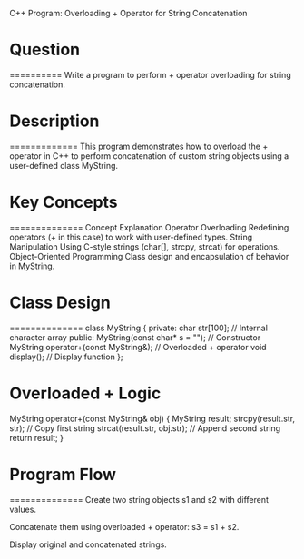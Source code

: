C++ Program: Overloading + Operator for String Concatenation

# Question
==========
Write a program to perform + operator overloading for string concatenation.



# Description
=============
This program demonstrates how to overload the + operator in C++ to perform concatenation of custom string objects using a user-defined class MyString.



# Key Concepts
==============
Concept	Explanation
Operator Overloading	Redefining operators (+ in this case) to work with user-defined types.
String Manipulation	Using C-style strings (char[], strcpy, strcat) for operations.
Object-Oriented Programming	Class design and encapsulation of behavior in MyString.



# Class Design
==============
class MyString {
private:
    char str[100];             // Internal character array
public:
    MyString(const char* s = "");         // Constructor
    MyString operator+(const MyString&);  // Overloaded + operator
    void display();                       // Display function
};



Overloaded + Logic
==================
MyString operator+(const MyString& obj) {
    MyString result;
    strcpy(result.str, str);         // Copy first string
    strcat(result.str, obj.str);     // Append second string
    return result;
}



# Program Flow
==============
Create two string objects s1 and s2 with different values.

Concatenate them using overloaded + operator: s3 = s1 + s2.

Display original and concatenated strings.
